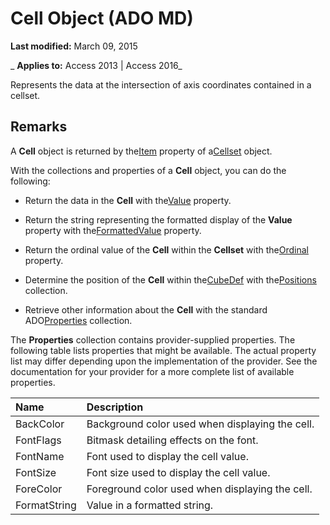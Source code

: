
# Cell Object (ADO MD)

 **Last modified:** March 09, 2015

 _ **Applies to:** Access 2013 | Access 2016_



Represents the data at the intersection of axis coordinates contained in a cellset.

## Remarks

A  **Cell** object is returned by the[Item](47510643-47af-0bfd-dc1f-ab984057bcd3.md) property of a[Cellset](28d4b3b9-f907-9ec0-00e1-9666c887cdf0.md) object.

With the collections and properties of a  **Cell** object, you can do the following:


- Return the data in the  **Cell** with the[Value](b12eca73-30ad-cdb8-2400-82b3682b1761.md) property.
    
- Return the string representing the formatted display of the  **Value** property with the[FormattedValue](ea7962f2-b08b-52c9-34e5-c5490c72662f.md) property.
    
- Return the ordinal value of the  **Cell** within the **Cellset** with the[Ordinal](be705823-6c5e-0c8f-f780-87df19423a72.md) property.
    
- Determine the position of the  **Cell** within the[CubeDef](199235b7-3d98-f655-27bc-94f66e994e06.md) with the[Positions](a1e6333a-26a5-047a-1311-1a4060c73145.md) collection.
    
- Retrieve other information about the  **Cell** with the standard ADO[Properties](4d662790-1252-c930-e6f9-edf6a38636af.md) collection.
    
The  **Properties** collection contains provider-supplied properties. The following table lists properties that might be available. The actual property list may differ depending upon the implementation of the provider. See the documentation for your provider for a more complete list of available properties.



|**Name**|**Description**|
|:-----|:-----|
|BackColor|Background color used when displaying the cell.|
|FontFlags|Bitmask detailing effects on the font.|
|FontName|Font used to display the cell value.|
|FontSize|Font size used to display the cell value.|
|ForeColor|Foreground color used when displaying the cell.|
|FormatString|Value in a formatted string.|
